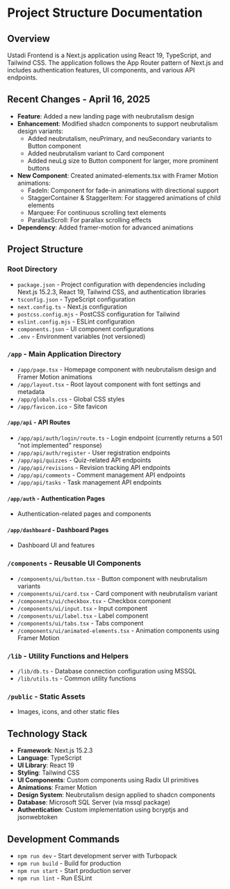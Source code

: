 # Project Structure Documentation

## Overview
Ustadi Frontend is a Next.js application using React 19, TypeScript, and Tailwind CSS. The application follows the App Router pattern of Next.js and includes authentication features, UI components, and various API endpoints.

## Recent Changes - April 16, 2025
- **Feature**: Added a new landing page with neubrutalism design
- **Enhancement**: Modified shadcn components to support neubrutalism design variants:
  - Added neubrutalism, neuPrimary, and neuSecondary variants to Button component
  - Added neubrutalism variant to Card component
  - Added neuLg size to Button component for larger, more prominent buttons
- **New Component**: Created animated-elements.tsx with Framer Motion animations:
  - FadeIn: Component for fade-in animations with directional support
  - StaggerContainer & StaggerItem: For staggered animations of child elements
  - Marquee: For continuous scrolling text elements
  - ParallaxScroll: For parallax scrolling effects
- **Dependency**: Added framer-motion for advanced animations

## Project Structure

### Root Directory
- `package.json` - Project configuration with dependencies including Next.js 15.2.3, React 19, Tailwind CSS, and authentication libraries
- `tsconfig.json` - TypeScript configuration
- `next.config.ts` - Next.js configuration
- `postcss.config.mjs` - PostCSS configuration for Tailwind
- `eslint.config.mjs` - ESLint configuration
- `components.json` - UI component configurations
- `.env` - Environment variables (not versioned)

### `/app` - Main Application Directory
- `/app/page.tsx` - Homepage component with neubrutalism design and Framer Motion animations
- `/app/layout.tsx` - Root layout component with font settings and metadata
- `/app/globals.css` - Global CSS styles
- `/app/favicon.ico` - Site favicon

#### `/app/api` - API Routes
- `/app/api/auth/login/route.ts` - Login endpoint (currently returns a 501 "not implemented" response)
- `/app/api/auth/register` - User registration endpoints
- `/app/api/quizzes` - Quiz-related API endpoints
- `/app/api/revisions` - Revision tracking API endpoints
- `/app/api/comments` - Comment management API endpoints
- `/app/api/tasks` - Task management API endpoints

#### `/app/auth` - Authentication Pages
- Authentication-related pages and components

#### `/app/dashboard` - Dashboard Pages
- Dashboard UI and features

### `/components` - Reusable UI Components
- `/components/ui/button.tsx` - Button component with neubrutalism variants
- `/components/ui/card.tsx` - Card component with neubrutalism variant
- `/components/ui/checkbox.tsx` - Checkbox component
- `/components/ui/input.tsx` - Input component
- `/components/ui/label.tsx` - Label component
- `/components/ui/tabs.tsx` - Tabs component
- `/components/ui/animated-elements.tsx` - Animation components using Framer Motion

### `/lib` - Utility Functions and Helpers
- `/lib/db.ts` - Database connection configuration using MSSQL
- `/lib/utils.ts` - Common utility functions

### `/public` - Static Assets
- Images, icons, and other static files

## Technology Stack
- **Framework**: Next.js 15.2.3
- **Language**: TypeScript
- **UI Library**: React 19
- **Styling**: Tailwind CSS
- **UI Components**: Custom components using Radix UI primitives
- **Animations**: Framer Motion
- **Design System**: Neubrutalism design applied to shadcn components
- **Database**: Microsoft SQL Server (via mssql package)
- **Authentication**: Custom implementation using bcryptjs and jsonwebtoken

## Development Commands
- `npm run dev` - Start development server with Turbopack
- `npm run build` - Build for production
- `npm run start` - Start production server
- `npm run lint` - Run ESLint